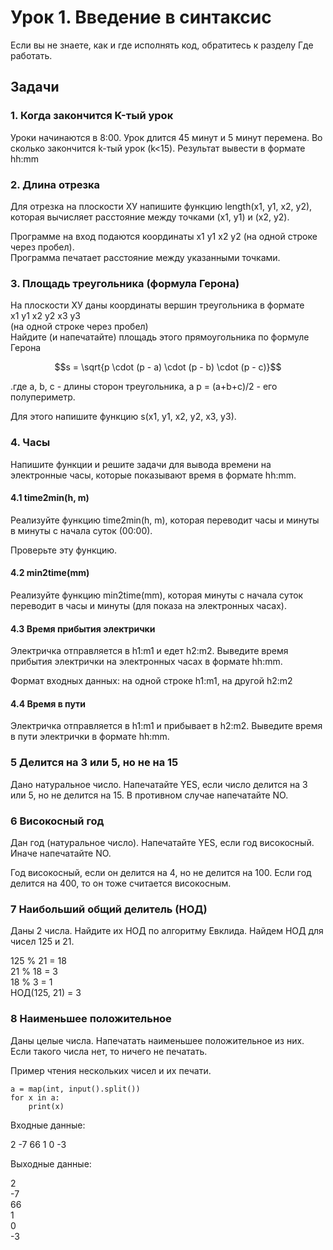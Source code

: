 # Урок 1. Введение в синтаксис

Если вы не знаете, как и где исполнять код, обратитесь к разделу Где работать.

## Задачи

### 1. Когда закончится K-тый урок

Уроки начинаются в 8:00. Урок длится 45 минут и 5 минут перемена. Во сколько закончится k-тый урок \(k&lt;15\). Результат вывести в формате hh:mm

### 2. Длина отрезка

Для отрезка на плоскости ХУ напишите функцию length\(x1, y1, x2, y2\), которая вычисляет расстояние между точками \(x1, y1\) и \(x2, y2\).

Программе на вход подаются координаты x1 y1 x2 y2 \(на одной строке через пробел\).  
Программа печатает расстояние между указанными точками.

### 3. Площадь треугольника \(формула Герона\)

На плоскости ХУ даны координаты вершин треугольника в формате  
x1 y1 x2 y2 x3 y3  
\(на одной строке через пробел\)  
Найдите \(и напечатайте\) площадь этого прямоугольника по формуле Герона

$$s = \sqrt{p \cdot (p - a) \cdot (p - b) \cdot (p - c)}$$

.где a, b, c - длины сторон треугольника, а p = \(a+b+c\)/2 - его полупериметр.

Для этого напишите функцию s\(x1, y1, x2, y2, x3, y3\).

### 4. Часы

Напишите функции  и решите задачи для вывода времени на электронные часы, которые показывают время в формате hh:mm.

#### 4.1 time2min\(h, m\)

Реализуйте функцию time2min\(h, m\), которая переводит часы и минуты в минуты с начала суток \(00:00\).

Проверьте эту функцию.

#### 4.2 min2time\(mm\)

Реализуйте функцию min2time\(mm\), которая минуты с начала суток переводит в часы и минуты \(для показа на электронных часах\).

#### 4.3 Время прибытия электрички

Электричка отправляется в h1:m1 и едет h2:m2. Выведите время прибытия электрички на электронных часах в формате hh:mm.

Формат входных данных: на одной строке h1:m1, на другой h2:m2

#### 4.4 Время в пути

Электричка отправляется в h1:m1 и прибывает в h2:m2. Выведите время в пути электрички в формате hh:mm.

### 5 Делится на 3 или 5, но не на 15

Дано натуральное число. Напечатайте YES, если число делится на 3 или 5, но не делится на 15. В противном случае напечатайте NO.

### 6 Високосный год

Дан год \(натуральное число\). Напечатайте YES, если год високосный. Иначе напечатайте NO.

Год високосный, если он делится на 4, но не делится на 100. Если год делится на 400, то он тоже считается високосным.

### 7 Наибольший общий делитель \(НОД\)

Даны 2 числа. Найдите их НОД по алгоритму Евклида. Найдем НОД для чисел 125 и 21.

125 % 21 = 18  
21 % 18 = 3  
18 % 3 = 1  
НОД\(125, 21\) = 3 

### 8 Наименьшее положительное

Даны целые числа. Напечатать наименьшее положительное из них. Если такого числа нет, то ничего не печатать.

Пример чтения нескольких чисел и их печати.

```
a = map(int, input().split())
for x in a:
    print(x)
```

Входные данные:

2 -7 66 1 0 -3

Выходные данные:

2  
-7  
66  
1  
0   
-3

